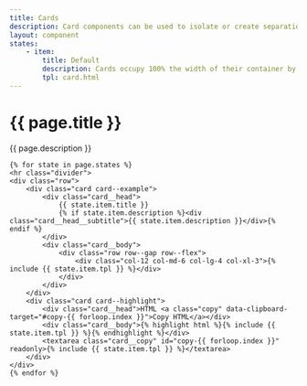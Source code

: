 ```yaml
---
title: Cards
description: Card components can be used to isolate or create separation between content.  You may indicate state or include media (think photos or videos) in your cards.
layout: component
states:
    - item:
        title: Default
        description: Cards occupy 100% the width of their container by default.  In our example, we throw our grid construct around our card to constrain the width.
        tpl: card.html
---
```

<div class="container content">
    <h1>{{ page.title }}</h1>
    <p class="well">{{ page.description }}</p>

    {% for state in page.states %}
    <hr class="divider">
    <div class="row">
        <div class="card card--example">
            <div class="card__head">
                {{ state.item.title }}
                {% if state.item.description %}<div class="card__head__subtitle">{{ state.item.description }}</div>{% endif %}
            </div>
            <div class="card__body">
                <div class="row row--gap row--flex">
                    <div class="col-12 col-md-6 col-lg-4 col-xl-3">{% include {{ state.item.tpl }} %}</div>
                </div>
            </div>
        </div>
        <div class="card card--highlight">
            <div class="card__head">HTML <a class="copy" data-clipboard-target="#copy-{{ forloop.index }}">Copy HTML</a></div>
            <div class="card__body">{% highlight html %}{% include {{ state.item.tpl }} %}{% endhighlight %}</div>
            <textarea class="card__copy" id="copy-{{ forloop.index }}" readonly>{% include {{ state.item.tpl }} %}</textarea>
        </div>
    </div>
    {% endfor %}
</div>